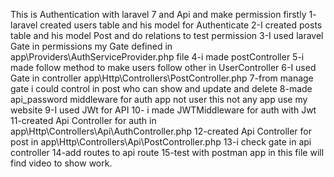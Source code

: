 This is Authentication with laravel 7 and Api  and make permission
firstly
1- laravel created users table and his model  for Authenticate
2-I created posts table and his model Post and do relations  to test permission
3-I used laravel Gate in permissions my Gate defined in app\Providers\AuthServiceProvider.php file
4-i made postController
5-i made follow method to make users follow  other in UserController
6-I used Gate in controller app\Http\Controllers\PostController.php
7-from manage gate i could control in post who can show and update and delete
8-made api_password middleware for auth app not user this not any app use my website
9-I used JWt for API
10- i made JWTMiddleware for auth with Jwt
11-created Api Controller for auth in app\Http\Controllers\Api\AuthController.php
12-created Api Controller for post in app\Http\Controllers\Api\PostController.php
13-i check gate in api controller
14-add routes to api route
15-test with postman app
in this file will find video to show work.
